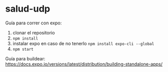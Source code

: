 # salud-udp
Guía para correr con expo:
1) clonar el repositorio
2) `npm install`
3) instalar expo en caso de no tenerlo `npm install expo-cli --global`
4) `npm start`

Guía para buildear:
https://docs.expo.io/versions/latest/distribution/building-standalone-apps/
